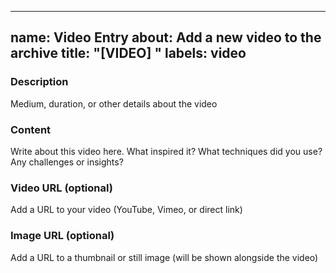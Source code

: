 
---
name: Video Entry
about: Add a new video to the archive
title: "[VIDEO] "
labels: video
---

### Description
Medium, duration, or other details about the video

### Content
Write about this video here. What inspired it? What techniques did you use? Any challenges or insights?

### Video URL (optional)
Add a URL to your video (YouTube, Vimeo, or direct link)

### Image URL (optional)
Add a URL to a thumbnail or still image (will be shown alongside the video)
